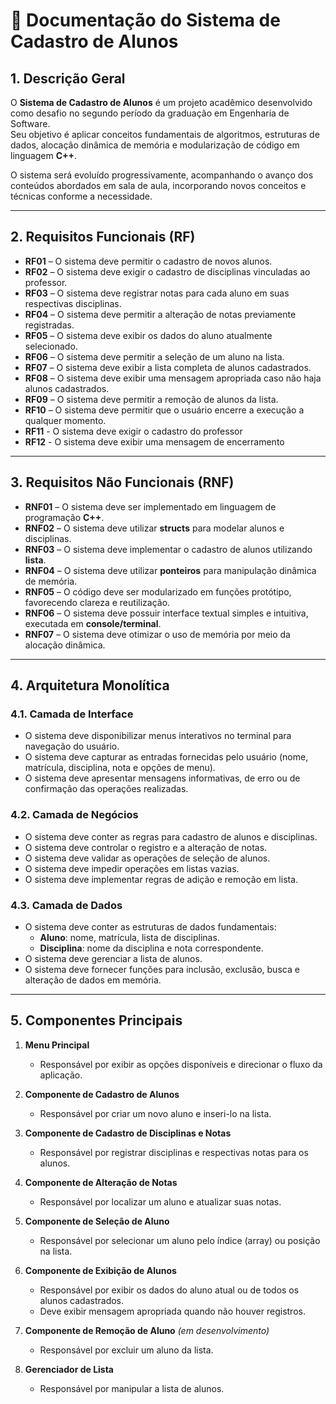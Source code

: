 # 📘 Documentação do Sistema de Cadastro de Alunos

## 1. Descrição Geral
O **Sistema de Cadastro de Alunos** é um projeto acadêmico desenvolvido como desafio no segundo período da graduação em Engenharia de Software.  
Seu objetivo é aplicar conceitos fundamentais de algoritmos, estruturas de dados, alocação dinâmica de memória e modularização de código em linguagem **C++**.  

O sistema será evoluído progressivamente, acompanhando o avanço dos conteúdos abordados em sala de aula, incorporando novos conceitos e técnicas conforme a necessidade.

---

## 2. Requisitos Funcionais (RF)

- **RF01** – O sistema deve permitir o cadastro de novos alunos.  
- **RF02** – O sistema deve exigir o cadastro de disciplinas vinculadas ao professor.  
- **RF03** – O sistema deve registrar notas para cada aluno em suas respectivas disciplinas.  
- **RF04** – O sistema deve permitir a alteração de notas previamente registradas.  
- **RF05** – O sistema deve exibir os dados do aluno atualmente selecionado.  
- **RF06** – O sistema deve permitir a seleção de um aluno na lista.
- **RF07** – O sistema deve exibir a lista completa de alunos cadastrados.  
- **RF08** – O sistema deve exibir uma mensagem apropriada caso não haja alunos cadastrados.  
- **RF09** – O sistema deve permitir a remoção de alunos da lista.  
- **RF10** – O sistema deve permitir que o usuário encerre a execução a qualquer momento.  
- **RF11** - O sistema deve exigir o cadastro do professor
- **RF12** - O sistema deve exibir uma mensagem de encerramento

---

## 3. Requisitos Não Funcionais (RNF)

- **RNF01** – O sistema deve ser implementado em linguagem de programação **C++**.  
- **RNF02** – O sistema deve utilizar **structs** para modelar alunos e disciplinas.  
- **RNF03** – O sistema deve implementar o cadastro de alunos utilizando **lista**.  
- **RNF04** – O sistema deve utilizar **ponteiros** para manipulação dinâmica de memória.  
- **RNF05** – O código deve ser modularizado em funções protótipo, favorecendo clareza e reutilização.  
- **RNF06** – O sistema deve possuir interface textual simples e intuitiva, executada em **console/terminal**.  
- **RNF07** – O sistema deve otimizar o uso de memória por meio da alocação dinâmica.  

---

## 4. Arquitetura Monolítica

### 4.1. Camada de Interface
- O sistema deve disponibilizar menus interativos no terminal para navegação do usuário.  
- O sistema deve capturar as entradas fornecidas pelo usuário (nome, matrícula, disciplina, nota e opções de menu).  
- O sistema deve apresentar mensagens informativas, de erro ou de confirmação das operações realizadas.  

### 4.2. Camada de Negócios
- O sistema deve conter as regras para cadastro de alunos e disciplinas.  
- O sistema deve controlar o registro e a alteração de notas.  
- O sistema deve validar as operações de seleção de alunos.  
- O sistema deve impedir operações em listas vazias.  
- O sistema deve implementar regras de adição e remoção em lista.  

### 4.3. Camada de Dados
- O sistema deve conter as estruturas de dados fundamentais:
  - **Aluno**: nome, matrícula, lista de disciplinas.  
  - **Disciplina**: nome da disciplina e nota correspondente.  
- O sistema deve gerenciar a lista de alunos.  
- O sistema deve fornecer funções para inclusão, exclusão, busca e alteração de dados em memória.  

---

## 5. Componentes Principais

1. **Menu Principal**  
   - Responsável por exibir as opções disponíveis e direcionar o fluxo da aplicação.  

2. **Componente de Cadastro de Alunos**  
   - Responsável por criar um novo aluno e inseri-lo na lista.  

3. **Componente de Cadastro de Disciplinas e Notas**  
   - Responsável por registrar disciplinas e respectivas notas para os alunos.  

4. **Componente de Alteração de Notas**  
   - Responsável por localizar um aluno e atualizar suas notas.  

5. **Componente de Seleção de Aluno**  
   - Responsável por selecionar um aluno pelo índice (array) ou posição na lista.  

6. **Componente de Exibição de Alunos**  
   - Responsável por exibir os dados do aluno atual ou de todos os alunos cadastrados.  
   - Deve exibir mensagem apropriada quando não houver registros.  

7. **Componente de Remoção de Aluno** *(em desenvolvimento)*  
   - Responsável por excluir um aluno da lista.  

8. **Gerenciador de Lista**  
   - Responsável por manipular a lista de alunos.  
 
